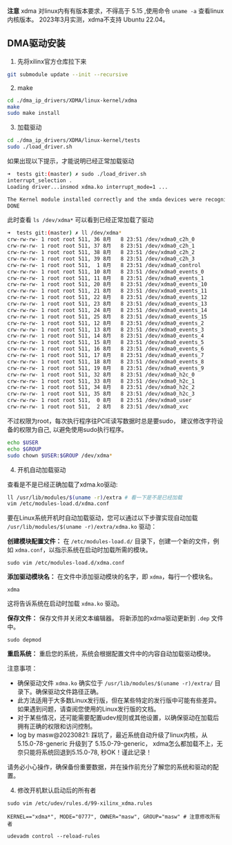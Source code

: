 **注意**
xdma 对linux内有有版本要求，不得高于 5.15 ,使用命令 `uname -a` 查看linux 内核版本。
2023年3月实测，xdma不支持 Ubuntu 22.04。 


## DMA驱动安装

1. 先将xilinx官方仓库拉下来

```bash
git submodule update --init --recursive
```

2. make 

```bash
cd ./dma_ip_drivers/XDMA/linux-kernel/xdma
make
sudo make install 
```

3.  加载驱动

```bash
cd ./dma_ip_drivers/XDMA/linux-kernel/tests
sudo ./load_driver.sh
```

如果出现以下提示，才能说明已经正常加载驱动

```bash
➜  tests git:(master) ✗ sudo ./load_driver.sh
interrupt_selection .
Loading driver...insmod xdma.ko interrupt_mode=1 ...

The Kernel module installed correctly and the xmda devices were recognized.
DONE
```

此时查看 `ls /dev/xdma*` 可以看到已经正常加载了驱动

```bash
➜  tests git:(master) ✗ ll /dev/xdma*
crw-rw-rw- 1 root root 511, 36 8月   8 23:51 /dev/xdma0_c2h_0
crw-rw-rw- 1 root root 511, 37 8月   8 23:51 /dev/xdma0_c2h_1
crw-rw-rw- 1 root root 511, 38 8月   8 23:51 /dev/xdma0_c2h_2
crw-rw-rw- 1 root root 511, 39 8月   8 23:51 /dev/xdma0_c2h_3
crw-rw-rw- 1 root root 511,  1 8月   8 23:51 /dev/xdma0_control
crw-rw-rw- 1 root root 511, 10 8月   8 23:51 /dev/xdma0_events_0
crw-rw-rw- 1 root root 511, 11 8月   8 23:51 /dev/xdma0_events_1
crw-rw-rw- 1 root root 511, 20 8月   8 23:51 /dev/xdma0_events_10
crw-rw-rw- 1 root root 511, 21 8月   8 23:51 /dev/xdma0_events_11
crw-rw-rw- 1 root root 511, 22 8月   8 23:51 /dev/xdma0_events_12
crw-rw-rw- 1 root root 511, 23 8月   8 23:51 /dev/xdma0_events_13
crw-rw-rw- 1 root root 511, 24 8月   8 23:51 /dev/xdma0_events_14
crw-rw-rw- 1 root root 511, 25 8月   8 23:51 /dev/xdma0_events_15
crw-rw-rw- 1 root root 511, 12 8月   8 23:51 /dev/xdma0_events_2
crw-rw-rw- 1 root root 511, 13 8月   8 23:51 /dev/xdma0_events_3
crw-rw-rw- 1 root root 511, 14 8月   8 23:51 /dev/xdma0_events_4
crw-rw-rw- 1 root root 511, 15 8月   8 23:51 /dev/xdma0_events_5
crw-rw-rw- 1 root root 511, 16 8月   8 23:51 /dev/xdma0_events_6
crw-rw-rw- 1 root root 511, 17 8月   8 23:51 /dev/xdma0_events_7
crw-rw-rw- 1 root root 511, 18 8月   8 23:51 /dev/xdma0_events_8
crw-rw-rw- 1 root root 511, 19 8月   8 23:51 /dev/xdma0_events_9
crw-rw-rw- 1 root root 511, 32 8月   8 23:51 /dev/xdma0_h2c_0
crw-rw-rw- 1 root root 511, 33 8月   8 23:51 /dev/xdma0_h2c_1
crw-rw-rw- 1 root root 511, 34 8月   8 23:51 /dev/xdma0_h2c_2
crw-rw-rw- 1 root root 511, 35 8月   8 23:51 /dev/xdma0_h2c_3
crw-rw-rw- 1 root root 511,  0 8月   8 23:51 /dev/xdma0_user
crw-rw-rw- 1 root root 511,  2 8月   8 23:51 /dev/xdma0_xvc
```

不过权限为root，每次执行程序往PCIE读写数据时总是要sudo， 建议修改字符设备的权限为自己, 以避免使用sudo执行程序。

```bash
echo $USER
echo $GROUP
sudo chown $USER:$GROUP /dev/xdma* 
```

4. 开机自动加载驱动

查看是不是已经正确加载了xdma.ko驱动:

```zsh
ll /usr/lib/modules/$(uname -r)/extra # 看一下是不是已经加载
vim /etc/modules-load.d/xdma.conf
```
要在Linux系统开机时自动加载驱动，您可以通过以下步骤实现自动加载 `/usr/lib/modules/$(uname -r)/extra/xdma.ko` 驱动：

**创建模块配置文件：** 在 `/etc/modules-load.d/` 目录下，创建一个新的文件，例如 `xdma.conf`，以指示系统在启动时加载所需的模块。

   ```
   sudo vim /etc/modules-load.d/xdma.conf
   ```

**添加驱动模块名：** 在文件中添加驱动模块的名字，即 `xdma`，每行一个模块名。

   ```
   xdma
   ```

   这将告诉系统在启动时加载 `xdma.ko` 驱动。

**保存文件：** 保存文件并关闭文本编辑器。 将新添加的xdma驱动更新到 `.dep` 文件中。

```
sudo depmod
```

**重启系统：** 重启您的系统，系统会根据配置文件中的内容自动加载驱动模块。

注意事项：
- 确保驱动文件 `xdma.ko` 确实位于 `/usr/lib/modules/$(uname -r)/extra/` 目录下。确保驱动文件路径正确。
- 此方法适用于大多数Linux发行版，但在某些特定的发行版中可能有些差异。如果遇到问题，请查阅您使用的Linux发行版的文档。
- 对于某些情况，还可能需要配置udev规则或其他设置，以确保驱动在加载后拥有正确的权限和访问控制。
- log by masw@20230821: 踩坑了，最近系统自动升级了linux内核，从5.15.0-78-generic 升级到了 5.15.0-79-generic， xdma怎么都加载不上，无奈只能将系统回退到5.15.0-78, 秒OK！谨此记录！

请务必小心操作，确保备份重要数据，并在操作前充分了解您的系统和驱动的配置。

4. 修改开机默认启动后的所有者

```
sudo vim /etc/udev/rules.d/99-xilinx_xdma.rules
```

```
KERNEL=="xdma*", MODE="0777", OWNER="masw", GROUP="masw" # 注意修改所有者
```

```
udevadm control --reload-rules
```



